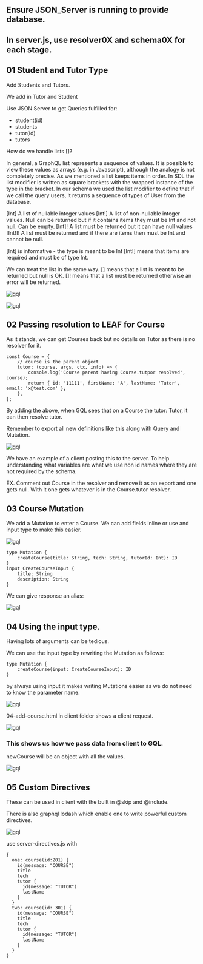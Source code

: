## Ensure JSON_Server is running to provide database.

## In server.js, use resolver0X and schema0X for each stage.

## 01 Student and Tutor Type

Add Students and Tutors.

We add in Tutor and Student

Use JSON Server to get Queries fulfilled for:

-  student(id)
-  students
-  tutor(id)
-  tutors

How do we handle lists []?

In general, a GraphQL list represents a sequence of values. It is possible to view these values as arrays (e.g. in Javascript), although the analogy is not completely precise. As we mentioned a list keeps items in order. In SDL the list modifier is written as square brackets with the wrapped instance of the type in the bracket. In our schema we used the list modifier to define that if we call the query users, it returns a sequence of types of User from the database.

[Int] A list of nullable integer values
[Int!] A list of non-nullable integer values. Null can be returned but if it contains items they must be Int and not null. Can be empty.
[Int]! A list must be returned but it can have null values
[Int!]! A list must be returned and if there are items then must be Int and cannot be null.

[Int] is informative - the type is meant to be Int
[Int!] means that items are required and must be of type Int.

We can treat the list in the same way.
[] means that a list is meant to be returned but null is OK.
[]! means that a list must be returned otherwise an error will be returned.

![gql](/_images/25-lists.png)

![gql](/_images/lists-nulls-spec.png)

## 02 Passing resolution to LEAF for Course

As it stands, we can get Courses back but no details on Tutor as there is no resolver for it.

```
const Course = {
	// course is the parent object
	tutor: (course, args, ctx, info) => {
		console.log('Course parent having Course.tutpor resolved', course);
		return { id: '11111', firstName: 'A', lastName: 'Tutor', email: 'x@test.com' };
	},
};
```

By adding the above, when GQL sees that on a Course the tutor: Tutor, it can then resolve tutor.

Remember to export all new definitions like this along with Query and Mutation.

![gql](/_images/25-02-query-variable.png)

We have an example of a client posting this to the server. To help understanding what variables are what we use non id names where they are not required by the schema.

EX. Comment out Course in the resolver and remove it as an export and one gets null. With it one gets whatever is in the Course.tutor resolver.

## 03 Course Mutation

We add a Mutation to enter a Course. We can add fields inline or use and input type to make this easier.

![gql](/_images/25-03-create.png)

```
type Mutation {
	createCourse(title: String, tech: String, tutorId: Int): ID
}
input CreateCourseInput {
	title: String
	description: String
}
```

We can give response an alias:

![gql](/_images/25-03-alias.png)

## 04 Using the input type.

Having lots of arguments can be tedious.

We can use the input type by rewriting the Mutation as follows:

```
type Mutation {
	createCourse(input: CreateCourseInput): ID
}
```

by always using input it makes writing Mutations easier as we do not need to know the parameter name.

![gql](/_images/25-03-input-type.png)

04-add-course.html in client folder shows a client request.

![gql](/_images/25-04-client-add.png)

### This shows us how we pass data from client to GQL.

newCourse will be an object with all the values.

![gql](/_images/25-04-client-add-code.png)

## 05 Custom Directives

These can be used in client with the built in @skip and @include.

There is also graphql lodash which enable one to write powerful custom directives.

![gql](/_images/20-courses-lodash.png)

use server-directives.js with

```
{
  one: course(id:201) {
    id(message: "COURSE")
    title
    tech
    tutor {
      id(message: "TUTOR")
      lastName
    }
  }
  two: course(id: 301) {
    id(message: "COURSE")
    title
    tech
    tutor {
      id(message: "TUTOR")
      lastName
    }
  }
}
```

